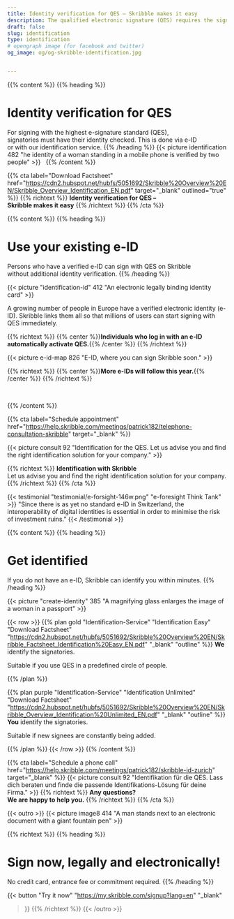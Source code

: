 ```yaml
---
title: Identity verification for QES – Skribble makes it easy
description: The qualified electronic signature (QES) requires the signing party to verify his or her identity. Skribble offers suitable means of identification for every business context.
draft: false
slug: identification
type: identification
# opengraph image (for facebook and twitter)
og_image: og/og-skribble-identification.jpg


---
```


{{% content %}}
{{% heading %}}
# Identity verification for QES
For signing with the highest e-signature standard (QES), <br class="hide-for-mobile">signatories must have their identity checked. This is done via e-ID <br class="hide-for-mobile">or with our identification service.
{{% /heading %}}
{{< picture identification 482 "he identity of a woman standing in a mobile phone is verified by two people" >}}
&nbsp;
{{% /content %}}

{{% cta
  label="Download Factsheet"
  href="https://cdn2.hubspot.net/hubfs/5051692/Skribble%20Overview%20EN/Skribble_Overview_Identification_EN.pdf"
  target="_blank"
  outlined="true"
%}}
{{% richtext %}}
**Identity verification for QES – <br class="hide-for-mobile">Skribble makes it easy**
{{% /richtext %}}
{{% /cta %}}

[//]: # (--------------------------------------------------------------------------------------------------------------)

{{% content %}}
{{% heading %}}
# Use your existing e-ID
Persons who have a verified e-ID can sign with QES on Skribble <br class="hide-for-mobile">without additional identity verification.
{{% /heading %}}

{{< picture "identification-id" 412 "An electronic legally binding identity card" >}}

A growing number of people in Europe have a verified electronic identity (e-ID). Skribble links them all so that millions of users can start signing with QES immediately.

{{% richtext %}}
{{% center %}}**Individuals who log in with an e-ID automatically activate QES.**{{% /center %}}
{{% /richtext %}}

{{< picture e-id-map 826 "E-ID, where you can sign Skribble soon." >}}

{{% richtext %}}
{{% center %}}**More e-IDs will follow this year.**{{% /center %}}
{{% /richtext %}}

&nbsp;

{{% /content %}}



{{% cta
  label="Schedule appointment"
  href="https://help.skribble.com/meetings/patrick182/telephone-consultation-skribble"
  target="_blank"
%}}

{{< picture consult 92 "Identification for the QES. Let us advise you and find the right identification solution for your company." >}}

{{% richtext %}}
**Identification with Skribble**<br>
Let us advise you and find the right identification solution for your company.
{{% /richtext %}}
{{% /cta %}}

[//]: # (--------------------------------------------------------------------------------------------------------------)

{{< testimonial "testimonial/e-forsight-146w.png" "e-foresight Think Tank" >}}
"Since there is as yet no standard e-ID in Switzerland, the interoperability of digital identities is essential in order to minimise the risk of investment ruins." {{< /testimonial >}}

[//]: # (--------------------------------------------------------------------------------------------------------------)

{{% content %}}
{{% heading %}}
# Get identified
If you do not have an e-ID, Skribble can identify you within minutes.
{{% /heading %}}

{{< picture "create-identity" 385 "A magnifying glass enlarges the image of a woman in a passport" >}}

{{< row >}}
{{% plan
  gold
  "Identification-Service"
  "Identification Easy"
  "Download Factsheet"
  "https://cdn2.hubspot.net/hubfs/5051692/Skribble%20Overview%20EN/Skribble_Factsheet_Identification%20Easy_EN.pdf"
  "_blank"
  "outline"
%}}
**We** identify the signatories.

Suitable if you use QES in a predefined circle of people.

{{% /plan %}}

{{% plan
  purple
  "Identification-Service"
  "Identification Unlimited"
  "Download Factsheet"
  "https://cdn2.hubspot.net/hubfs/5051692/Skribble%20Overview%20EN/Skribble_Overview_Identification%20Unlimited_EN.pdf"
  "_blank"
  "outline"
%}}
**You** identify the signatories.

Suitable if new signees are constantly being added.

{{% /plan %}}
{{< /row >}}
{{% /content %}}


{{% cta
  label="Schedule a phone call"
  href="https://help.skribble.com/meetings/patrick182/skribble-id-zurich"
  target="_blank"
%}}
{{< picture consult 92 "Identifikation für die QES. Lass dich beraten und finde die passende Identifikations-Lösung für deine Firma." >}}
{{% richtext %}}
**Any questions?<br>We are happy to help you.**
{{% /richtext %}}
{{% /cta %}}

[//]: # (--------------------------------------------------------------------------------------------------------------)

{{< outro >}}
{{< picture image8 414 "A man stands next to an electronic document with a giant fountain pen" >}}

{{% richtext %}}
{{% heading %}}
# Sign now, legally and electronically!
No credit card, entrance fee or commitment required.
{{% /heading %}}

{{< button
  "Try it now"
  "https://my.skribble.com/signup?lang=en"
  "_blank"
>}}
{{% /richtext %}}
{{< /outro >}}
